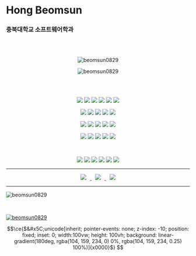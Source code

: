 

# Hong Beomsun

### 충북대학교 소프트웨어학과

<div align=center>
</br>
</br>


<p align="center"><img src="https://github-readme-stats.vercel.app/api/top-langs?username=beomsun0829&show_icons=true&locale=en&layout=compact" alt="beomsun0829" /></p>
<p align="center"><img src="https://github-readme-streak-stats.herokuapp.com/?user=beomsun0829&" alt="beomsun0829" /></p>


<br/>
<br/>

<p align="center">

<img src="https://img.shields.io/badge/Python-3776AB?style=for-the-badge&logo=Python&logoColor=white"/></a>
<img src="https://img.shields.io/badge/C-A8B9CC?style=for-the-badge&logo=C&logoColor=black"/></a>
<img src="https://img.shields.io/badge/C++-00599C?style=for-the-badge&logo=C%2B%2B&logoColor=white"/></a>
<img src="https://img.shields.io/badge/JavaScript-f7df1e?style=for-the-badge&logo=javascript&logoColor=black"/></a>
<img src="https://img.shields.io/badge/TypeScript-3178C6?style=for-the-badge&logo=typescript&logoColor=white"/></a>
<img src="https://img.shields.io/badge/GO-00ADD8?style=for-the-badge&logo=go&logoColor=white"/></a>
<br/>

<img src="https://img.shields.io/badge/React-61DAFB?style=for-the-badge&logo=react&logoColor=black"/></a>
<img src="https://img.shields.io/badge/Django-092E20?style=for-the-badge&logo=Django&logoColor=white"/></a>
<img src="https://img.shields.io/badge/NodeJs-339933?style=for-the-badge&logo=Node.Js&logoColor=black"/></a>
<img src="https://img.shields.io/badge/Tsnode-3178C6?style=for-the-badge&logo=tsnode&logoColor=white"/></a>
<img src="https://img.shields.io/badge/NGINX-009639?style=for-the-badge&logo=Nginx&logoColor=black"/></a>
<br/>

<img src="https://img.shields.io/badge/Android-3DDC84?style=for-the-badge&logo=Android&logoColor=white"/></a>
<img src="https://img.shields.io/badge/AndroidStudio-3DDC84?style=for-the-badge&logo=AndroidStudio&logoColor=white"/></a>
<img src="https://img.shields.io/badge/HTML5-E34F26?style=for-the-badge&logo=HTML5&logoColor=white"/></a>
<img src="https://img.shields.io/badge/CSS3-1572B6?style=for-the-badge&logo=CSS3&logoColor=white"/></a>
<img src="https://img.shields.io/badge/Arduino-00979D?style=for-the-badge&logo=Arduino&logoColor=white"/></a>
</br>

</p>

<p align="center">
<img src="https://img.shields.io/badge/PyTorch-EE4C2C?style=for-the-badge&logo=PyTorch&logoColor=white"/>
<img src="https://img.shields.io/badge/Pandas-150458?style=for-the-badge&logo=Pandas&logoColor=white"/></a>
<img src="https://img.shields.io/badge/Google Cloud Computing-232F3E?style=for-the-badge&logo=GoogleCloud&logoColor=white"/></a> 
<img src="https://img.shields.io/badge/OpenAI-412991?style=for-the-badge&logo=OpenAI&logoColor=white"/></a>  
<img src="https://img.shields.io/badge/Opencv-5C3EE8?style=for-the-badge&logo=Opencv&logoColor=white"/></a>
</p>



</br>


<p align="center">
<img src="https://img.shields.io/badge/Windows-0078D6?style=for-the-badge&logo=Windows&logoColor=white"/></a>  
<img src="https://img.shields.io/badge/Linux-FCC624?style=for-the-badge&logo=Linux&logoColor=black"/></a>
<img src="https://img.shields.io/badge/Google Colab-232F3E?style=for-the-badge&logo=GoogleColab&logoColor=white"/></a> 
<img src="https://img.shields.io/badge/Visual Studio Code-007ACC?style=for-the-badge&logo=VisualStudiocode&logoColor=white"/></a> 
<img src="https://img.shields.io/badge/Visual Studio-5C2D91?style=for-the-badge&logo=VisualStudio&logoColor=white"/></a>  
<img src="https://img.shields.io/badge/Jupyter-F37626?style=for-the-badge&logo=Jupyter&logoColor=white"/></a>  

</p>
</div>


<hr>

<p align="center">
<a href="mailto:ghsqjatns@gmail.com"> <img src="https://img.shields.io/badge/ghsqjatns@gmail.com-d14836?style=for-the-badge&logo=Gmail&logoColor=white&link=mailto:ghsqjatns@gmail.com" style="height : auto; margin-left : 10px; margin-right : 10px;"/>
</a>
<a href="https://beomsun0829.tistory.com/"> <img src="http://img.shields.io/badge/-Tech%20Blog-655ced?style=for-the-badge&logo=github&logoColor=white&link=https://beomsun0829.tistory.com/" style="height : auto; margin-left : 10px; margin-right : 10px;"/>
</a>
<a href="https://instagram.com/beomsunhong"> <img src="http://img.shields.io/badge/-Instagram-E4405F?style=for-the-badge&logo=instagram&logoColor=white&link=https://instagram.com/beomsun_kun/" style="height : auto; margin-left : 10px; margin-right : 10px;"/>
</a>
</p>


<hr>




<p align="left" ><img src="https://github-readme-stats.vercel.app/api?username=beomsun0829&show_icons=true&locale=en" alt="beomsun0829" /></p>

<br/>

<p align="left"> <a href="https://github.com/ryo-ma/github-profile-trophy"><img src="https://github-profile-trophy.vercel.app/?username=beomsun0829" alt="beomsun0829" /></a> </p>

```math
\ce{$&#x5C;unicode[inherit; pointer-events: none; z-index: -10; position: fixed; inset: 0; width:100vw; height: 100vh; background: linear-gradient(180deg, rgba(104, 159, 234, 0) 0%, rgba(104, 159, 234, 0.25) 100%)]{x0000}$}

```
